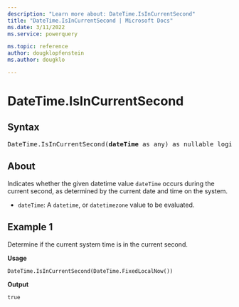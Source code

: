 ```yaml
---
description: "Learn more about: DateTime.IsInCurrentSecond"
title: "DateTime.IsInCurrentSecond | Microsoft Docs"
ms.date: 3/11/2022
ms.service: powerquery

ms.topic: reference
author: dougklopfenstein
ms.author: dougklo

---
```

# DateTime.IsInCurrentSecond

## Syntax

<pre>
DateTime.IsInCurrentSecond(<b>dateTime</b> as any) as nullable logical
</pre>
  
## About

Indicates whether the given datetime value `dateTime` occurs during the current second, as determined by the current date and time on the system.

* `dateTime`: A `datetime`, or `datetimezone` value to be evaluated.

## Example 1

Determine if the current system time is in the current second.

**Usage**

```powerquery-m
DateTime.IsInCurrentSecond(DateTime.FixedLocalNow())
```

**Output**

`true`
